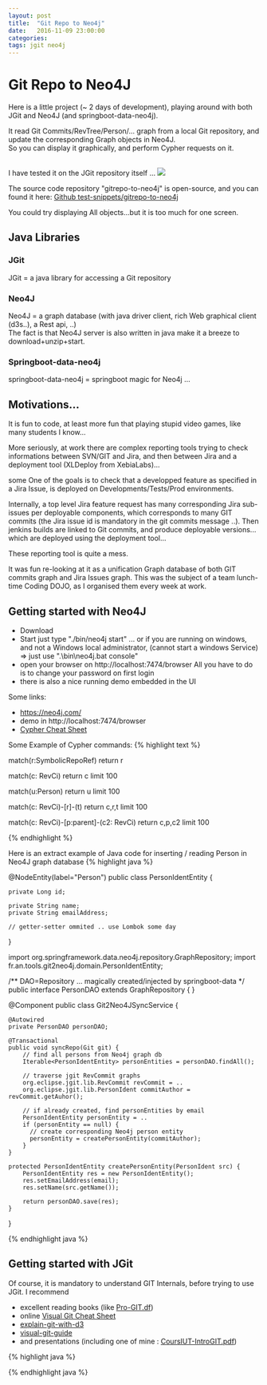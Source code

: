 ```yaml
---
layout: post
title:  "Git Repo to Neo4j"
date:   2016-11-09 23:00:00
categories: 
tags: jgit neo4j
---
```


<h1>Git Repo to Neo4J</h1>

Here is a little project (~ 2 days of development), playing around with both JGit and Neo4J (and springboot-data-neo4j).

It read Git Commits/RevTree/Person/... graph from a local Git repository, and update the corresponding Graph objects in Neo4J.
<BR/>
So you can display it graphically, and perform Cypher requests on it.

<BR/>
I have tested it on the JGit repository itself ... 
<img src="{{site.url}}/assets/posts/2016-11-09-gitrepo-to-neo4j/screenshot-git2neo4j.png"></img>

The source code repository "gitrepo-to-neo4j" is open-source, and you can found it here:
<A href="https://github.com/Arnaud-Nauwynck/test-snippets/tree/master/gitrepo-to-neo4j">Github test-snippets/gitrepo-to-neo4j</A>
<BR/>


You could try displaying All objects...but it is too much for one screen.


<H2>Java Libraries</H2>

<H3>JGit</H3>
JGit = a java library for accessing a Git repository

<H3>Neo4J</H3>
Neo4J = a graph database  (with java driver client, rich Web graphical client (d3s..), a Rest api, ..)
<BR/>
 The fact is that Neo4J server is also written in java make it a breeze to download+unzip+start. 

<H3>Springboot-data-neo4j</H3>
springboot-data-neo4j = springboot magic for Neo4j ...  


<H2>Motivations...</H2>

It is fun to code, at least more fun that playing stupid video games, like many students I know...

More seriously, at work there are complex reporting tools trying to check informations between SVN/GIT and Jira, and then between Jira and a deployment tool (XLDeploy from XebiaLabs)...

some One of the  goals is to check that a developped feature as specified in a Jira Issue, is deployed on Developments/Tests/Prod environments.
<BR/>

Internally, a top level Jira feature request has many corresponding Jira sub-issues per deployable components, which corresponds to many GIT commits (the Jira issue id is mandatory in the git commits message ..). 
Then jenkins builds are linked to Git commits, and produce deployable versions... which are deployed using the deployment tool... 

These reporting tool is quite a mess.
<BR/>

It was fun re-looking at it as a unification Graph database of both GIT commits graph and Jira Issues graph.
This was the subject of a team lunch-time Coding DOJO, as I organised them every week at work.
 


<H2>Getting started with Neo4J</H2>

<ul>
<li>Download</li>
<li>Start
just type "./bin/neo4j start" ... or if you are running on windows, and not a Windows local administrator, (cannot start a windows Service) => just use ".\bin\neo4j.bat console"
</li>
<li>open your browser on http://localhost:7474/browser
All you have to do is to change your password on first login
</li>
<li>there is also a nice running demo embedded in the UI</li>
</ul>


Some links:
<ul>
<li> <A href="https://neo4j.com/">https://neo4j.com/</A> </li>
<li> demo in http://localhost:7474/browser </li>
<li> <A href="https://neo4j.com/docs/cypher-refcard/current/">Cypher Cheat Sheet</A> </li>
</ul>


Some Example of Cypher commands:
{% highlight text %}

match(r:SymbolicRepoRef) return r

match(c: RevCi) return c limit 100

match(u:Person) return u limit 100

match(c: RevCi)-[r]-(t) return c,r,t limit 100

match(c: RevCi)-[p:parent]-(c2: RevCi)  return c,p,c2 limit 100

{% endhighlight %}


Here is an extract example of Java code for inserting / reading Person in Neo4J graph database 
{% highlight java %}

@NodeEntity(label="Person")
public class PersonIdentEntity {

	private Long id;
	
	private String name;
	private String emailAddress;
	
	// getter-setter ommited .. use Lombok some day
}

import org.springframework.data.neo4j.repository.GraphRepository;
import fr.an.tools.git2neo4j.domain.PersonIdentEntity;

/** DAO=Repository ... magically created/injected by springboot-data */ 
public interface PersonDAO extends GraphRepository<PersonIdentEntity> {
}

@Component
public class Git2Neo4JSyncService {

	@Autowired
	private PersonDAO personDAO;

	@Transactional
	public void syncRepo(Git git) {
	    // find all persons from Neo4j graph db
		Iterable<PersonIdentEntity> personEntities = personDAO.findAll();
		
		// traverse jgit RevCommit graphs
		org.eclipse.jgit.lib.RevCommit revCommit = ..   
		org.eclipse.jgit.lib.PersonIdent commitAuthor = revCommit.getAuhor();
		
		// if already created, find personEntities by email
		PersonIdentEntity personEntity = ..  
		if (personEntity == null) {
		  // create corresponding Neo4j person entity
		  personEntity = createPersonEntity(commitAuthor);
		}
	}	
	
	protected PersonIdentEntity createPersonEntity(PersonIdent src) {
		PersonIdentEntity res = new PersonIdentEntity();
		res.setEmailAddress(email);
		res.setName(src.getName());

		return personDAO.save(res);
	}
}

{% endhighlight java %}



<H2>Getting started with JGit</H2>

Of course, it is mandatory to understand GIT Internals, before trying to use JGit.
I recommend 
<ul>
<li>
excellent reading books (like <A href="https://github.s3.amazonaws.com/media/progit.en.pdf">Pro-GIT.df</A>)
</li>
<li>online <A href="http://ndpsoftware.com/git-cheatsheet.html">Visual Git Cheat Sheet</A> </li>
<li><A href="http://onlywei.github.io/explain-git-with-d3/">explain-git-with-d3</A> </li>
<li> <A href="https://marklodato.github.io/visual-git-guide/index-en.html">visual-git-guide</A> </li> 
<li> and presentations (including one of mine : <A href="http://arnaud.nauwynck.free.fr/CoursIUT/CoursIUT-IntroGIT.pdf">CoursIUT-IntroGIT.pdf</A>) </li>
</ul>


{% highlight java %}

{% endhighlight java %}




